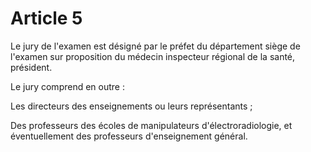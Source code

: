 # Article 5

Le jury de l'examen est désigné par le préfet du département siège de l'examen sur proposition du médecin inspecteur régional de la santé, président.

Le jury comprend en outre :

Les directeurs des enseignements ou leurs représentants ;

Des professeurs des écoles de manipulateurs d'électroradiologie, et éventuellement des professeurs d'enseignement général.
